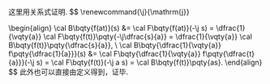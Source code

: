 这里用关系式证明.
$$
\renewcommand{\j}{\mathrm{j}}

\begin{align}
\cal B\bqty{f(at)}(s)
&= \cal F\bqty{f(at)}(-\j s)
= \dfrac{1}{\vqty{a}} \cal F\bqty{f(t)}\pqty{-\j\dfrac{s}{a}}
= \dfrac{1}{\vqty{a}} \cal B\bqty{f(t)}\pqty{\dfrac{s}{a}},
\\
\cal B\bqty{\dfrac{1}{\vqty{a}} f\pqty{\dfrac{1}{a}}}(s)
&= \cal F\bqty{\dfrac{1}{\vqty{a}} f\pqty{\dfrac{t}{a}}}(-\j s)
= \cal F\bqty{f(t)}(-\j a s)
= \cal B\bqty{f(t)}\pqty{as}.
\end{align}
$$
此外也可以直接由定义得到，证毕.